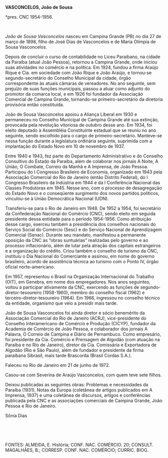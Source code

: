 **VASCONCELOS, João de Sousa**

\*pres. CNC 1954-1956.

 

*João de Sousa Vasconcelos* nasceu em Campina Grande (PB) no dia 27 de
março de 1898, filho de José Dias de Vasconcelos e de Maria Olímpia de
Sousa Vasconcelos.

Depois de concluir o curso de contabilidade no Liceu Paraibano, na
cidade da Paraíba (atual João Pessoa), retornou a Campina Grande, onde
iniciou suas atividades no comércio e na política. Em 1924, fundou a
firma Araújo Rique e Cia. em sociedade com João Rique e João Araújo, e
tornou-se segundo-secretário do Conselho Municipal da cidade, órgão
correspondente às atuais câmaras de vereadores. No ano seguinte, sem
prejuízo de suas funções municipais, passou a atuar como adjunto do
promotor da comarca local, e em 1926 foi fundador da Associação
Comercial de Campina Grande, tornando-se primeiro-secretário da
diretoria provisória então constituída.

João de Sousa Vasconcelos apoiou a Aliança Liberal em 1930 e permaneceu
no Conselho Municipal de Campina Grande até sua extinção, provocada pela
revolução vitoriosa de outubro desse ano. Em 1934, foi eleito deputado à
Assembléia Constituinte estadual que se reuniu no ano seguinte, sendo
escolhido para o cargo de primeiro-secretário. Manteve-se nessa função
durante a legislatura ordinária seguinte, suprimida com a implantação do
Estado Novo em 10 de novembro de 1937.

Entre 1940 e 1943, fez parte do Departamento Administrativo e do
Conselho Consultivo do Estado da Paraíba, além de colaborar nos jornais
A Noite, A União, O Combate, Correio da Manhã e A Imprensa, de João
Pessoa. Participou do I Congresso Brasileiro de Economia, organizado em
1943 pela Associação Comercial do Rio de Janeiro (então Distrito
Federal), do I Congresso Brasileiro da Indústria em 1944 e da I
Conferência Nacional das Classes Produtoras em 1945. Nesse ano, com o
processo de desagregação do Estado Novo e o conseqüente surgimento dos
novos partidos políticos, vinculou-se à União Democrática Nacional
(UDN).

Transferiu-se para o Rio de Janeiro em 1948. De 1952 a 1954, foi
secretário da Confederação Nacional do Comércio (CNC), sendo eleito em
seguida presidente dessa entidade para o período 1954-1956. Como
atribuição desse cargo, exerceu também a presidência dos conselhos
nacionais do Serviço Social do Comércio (Sesc) e do Serviço Nacional de
Aprendizagem Comercial (Senac). Durante seu mandato, manifestou a
permanente oposição da CNC às “obras suntuárias” realizadas pelo governo
e ao processo inflacionário, além de lutar pela atração dos capitais
estrangeiros e a organização do crédito. Criou também o conselho de
turismo da CNC, instituiu o Dia Nacional do Comerciante e assinou, em
nome do governo brasileiro, acordo de assistência técnica ao turismo com
o Ponto IV, órgão oficial norte-americano.

Em 1957, representou o Brasil na Organização Internacional do Trabalho
(OIT), em Genebra, em nome dos empregadores. Nos anos seguintes, voltou
a participar ativamente da CNC, exercendo as funções de
segundo-diretor-tesoureiro (1958-1960), membro do conselho fiscal (1962)
e terceiro-diretor-tesoureiro (1964). Em 1966, ingressou no conselho
técnico da entidade, organismo que veio a presidir mais tarde.

João de Sousa Vasconcelos foi ainda diretor e sócio benemérito da
Associação Comercial do Rio de Janeiro (ACRJ), vice-presidente do
Conselho Interamericano de Comércio e Produção (CICYP), fundador da
Academia de Comércio de João Pessoa, e colaborador dos jornais A
Palavra, O Correio de Campina e Diário de Pernambuco. Como empresário,
foi presidente da Cia. Comércio e Prensagem de Algodão (com atuação na
Paraíba e no Rio de Janeiro), diretor da Cia. Comissária e Exportadora
de Algodão (Rio e São Paulo), além de fundador e presidente da firma
paraibana Sibrasil, mais tarde Brascorda (Brasil Cordas S.A.).

Faleceu no Rio de Janeiro em 21 de junho de 1972.

Casou-se com Severina de Araújo Vasconcelos, com quem teve sete filhos.

Deixou publicadas as seguintes obras: Problemas e necessidades da
Paraíba (1931), Notas da Europa (coletânea de artigos publicados em A
Imprensa, 1937) e uma coletânea de discursos, artigos e conferências
publicada pela CNC e as associações comerciais de Campina Grande, João
Pessoa e Rio de Janeiro.

Sônia Dias

 

 

FONTES: ALMEIDA, E. História; CONF. NAC. COMÉRCIO. 20; CONSULT.
MAGALHÃES, B.; CORRESP. CONF. NAC. COMÉRCIO; CURRIC. BIOG.

 
